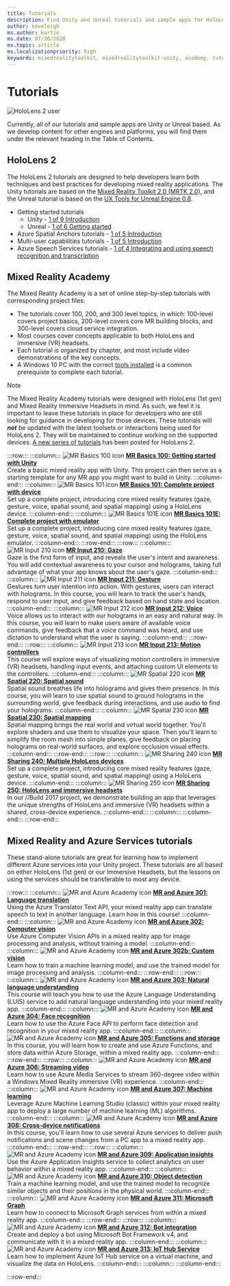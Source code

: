```yaml
---
title: Tutorials 
description: Find Unity and Unreal tutorials and sample apps for HoloLens 2, Hololens (1st gen), and Mixed Reality Immersive Headsets.
author: keveleigh
ms.author: kurtie
ms.date: 07/30/2020
ms.topic: article
ms.localizationpriority: high
keywords: mixedrealitytoolkit, mixedrealitytoolkit-unity, academy, tutorial
---
```


# Tutorials 

![HoloLens 2 user](images/08_Tutorials.png)

Currently, all of our tutorials and sample apps are Unity or Unreal based. As we develop content for other engines and platforms, you will find them under the relevant heading in the Table of Contents.

## HoloLens 2 

The HoloLens 2 tutorials are designed to help developers learn both techniques and best practices for developing mixed reality applications. The Unity tutorials are based on the [Mixed Reality Toolkit 2.0 (MRTK 2.0)](https://github.com/microsoft/MixedRealityToolkit-Unity), and the Unreal tutorial is based on the [UX Tools for Unreal Engine 0.8](https://github.com/microsoft/MixedReality-UXTools-Unreal).

* Getting started tutorials
    * Unity - [1 of 9 Introduction](mr-learning-base-01.md)
    * Unreal - [1 of 6 Getting started](unreal-uxt-ch1.md)
* Azure Spatial Anchors tutorials - [1 of 5 Introduction](mr-learning-asa-01.md)
* Multi-user capabilities tutorials - [1 of 5 Introduction](mr-learning-sharing-01.md)
* Azure Speech Services tutorials - [1 of 4 Integrating and using speech recognition and transcription](mrlearning-speechSDK-ch1.md)

## Mixed Reality Academy 

The Mixed Reality Academy is a set of online step-by-step tutorials with corresponding project files:

* The tutorials cover 100, 200, and 300 level topics, in which: 100-level covers project basics, 200-level covers core MR building blocks, and 300-level covers cloud service integration.
* Most courses cover concepts applicable to both HoloLens and immersive (VR) headsets.
* Each tutorial is organized by chapter, and most include video demonstrations of the key concepts.
* A Windows 10 PC with the correct [tools installed](install-the-tools.md) is a common prerequiste to complete each tutorial.

>[!NOTE]
>The Mixed Reality Academy tutorials were designed with HoloLens (1st gen) and Mixed Reality Immersive Headsets in mind. As such, we feel it is important to leave these tutorials in place for developers who are still looking for guidance in developing for those devices. These tutorials will **_not_** be updated with the latest toolsets or interactions being used for HoloLens 2. They will be maintained to continue working on the supported devices. [A new series of tutorials](mr-learning-base-01.md) has been posted for HoloLens 2.

:::row:::
    :::column:::
        ![MR Basics 100 icon](images/Holograms100.jpg)
        **[MR Basics 100: Getting started with Unity](holograms-100.md)**<br>
        Create a basic mixed reality app with Unity. This project can then serve as a starting template for any MR app you might want to build in Unity.
    :::column-end:::
    :::column:::
        ![MR Basics 101 icon](images/Holograms101.jpg)
        **[MR Basics 101: Complete project with device](holograms-101.md)**<br>
        Set up a complete project, introducing core mixed reality features (gaze, gesture, voice, spatial sound, and spatial mapping) using a HoloLens device.
    :::column-end:::
    :::column:::
        ![MR Basics 101E icon](images/Holograms101E.jpg)
        **[MR Basics 101E: Complete project with emulator](holograms-101e.md)**<br>
        Set up a complete project, introducing core mixed reality features (gaze, gesture, voice, spatial sound, and spatial mapping) using the HoloLens emulator.
    :::column-end:::
:::row-end:::
:::row:::
    :::column:::
        ![MR Input 210 icon](images/Holograms210.jpg)
        **[MR Input 210: Gaze](holograms-210.md)**<br>
        Gaze is the first form of input, and reveals the user's intent and awareness. You will add contextual awareness to your cursor and holograms, taking full advantage of what your app knows about the user's gaze.
    :::column-end:::
    :::column:::
        ![MR Input 211 icon](images/Holograms211.jpg)
        **[MR Input 211: Gesture](holograms-211.md)**<br>
        Gestures turn user intention into action. With gestures, users can interact with holograms. In this course, you will learn to track the user's hands, respond to user input, and give feedback based on hand state and location.
    :::column-end:::
    :::column:::
        ![MR Input 212 icon](images/Holograms212.jpg)
        **[MR Input 212: Voice](holograms-212.md)**<br>
        Voice allows us to interact with our holograms in an easy and natural way. In this course, you will learn to make users aware of available voice commands, give feedback that a voice command was heard, and use dictation to understand what the user is saying.
    :::column-end:::
:::row-end:::
:::row:::
    :::column:::
        ![MR Input 213 icon](images/MR213v2.jpg)
        **[MR Input 213: Motion controllers](mixed-reality-213.md)**<br>
        This course will explore ways of visualizing motion controllers in immersive (VR) headsets, handling input events, and attaching custom UI elements to the controllers.
    :::column-end:::
    :::column:::
        ![MR Spatial 220 icon](images/Holograms220b.jpg)
        **[MR Spatial 220: Spatial sound](holograms-220.md)**<br>
        Spatial sound breathes life into holograms and gives them presence. In this course, you will learn to use spatial sound to ground holograms in the surrounding world, give feedback during interactions, and use audio to find your holograms.
    :::column-end:::
    :::column:::
        ![MR Spatial 230 icon](images/Holograms230.jpg)
        **[MR Spatial 230: Spatial mapping](holograms-230.md)**<br>
        Spatial mapping brings the real world and virtual world together. You'll explore shaders and use them to visualize your space. Then you'll learn to simplify the room mesh into simple planes, give feedback on placing holograms on real-world surfaces, and explore occlusion visual effects.
    :::column-end:::
:::row-end:::
:::row:::
    :::column:::
        ![MR Sharing 240 icon](images/Holograms240.jpg)
        **[MR Sharing 240: Multiple HoloLens devices](holograms-240.md)**<br>
        Set up a complete project, introducing core mixed reality features (gaze, gesture, voice, spatial sound, and spatial mapping) using a HoloLens device.
    :::column-end:::
    :::column:::
        ![MR Sharing 250 icon](images/MR250-new.jpg)
        **[MR Sharing 250: HoloLens and immersive headsets](mixed-reality-250.md)**<br>
        In our //Build 2017 project, we demonstrate building an app that leverages the unique strengths of HoloLens and immersive (VR) headsets within a shared, cross-device experience.
    :::column-end:::
    :::column:::
    :::column-end:::
:::row-end:::

## Mixed Reality and Azure Services tutorials

These stand-alone tutorials are great for learning how to implement different Azure services into your Unity project. These tutorials are all based on either HoloLens (1st gen) or our Immersive Headsets, but the lessons on using the services should be transferable to most any device.

:::row:::
    :::column:::
        ![MR and Azure Academy icon](images/MR-Azure-AcademyTile.jpg)
        **[MR and Azure 301: Language translation](mr-azure-301.md)**<br>
        Using the Azure Translator Text API, your mixed reality app can translate speech to text in another language. Learn how in this course!
    :::column-end:::
    :::column:::
        ![MR and Azure Academy icon](images/MR-Azure-AcademyTile.jpg)
        **[MR and Azure 302: Computer vision](mr-azure-302.md)**<br>
        Use Azure Computer Vision APIs in a mixed reality app for image processing and analysis, without training a model.
    :::column-end:::
    :::column:::
        ![MR and Azure Academy icon](images/MR-Azure-AcademyTile.jpg)
        **[MR and Azure 302b: Custom vision](mr-azure-302b.md)**<br>
        Learn how to train a machine learning model, and use the trained model for image processing and analysis.
    :::column-end:::
:::row-end:::
:::row:::
    :::column:::
        ![MR and Azure Academy icon](images/MR-Azure-AcademyTile.jpg)
        **[MR and Azure 303: Natural language understanding](mr-azure-303.md)**<br>
        This course will teach you how to use the Azure Language Understanding (LUIS) service to add natural language understanding into your mixed reality app.
    :::column-end:::
    :::column:::
        ![MR and Azure Academy icon](images/MR-Azure-AcademyTile.jpg)
        **[MR and Azure 304: Face recognition](mr-azure-304.md)**<br>
        Learn how to use the Azure Face API to perform face detection and recognition in your mixed reality app.
    :::column-end:::
    :::column:::
        ![MR and Azure Academy icon](images/MR-Azure-AcademyTile.jpg)
        **[MR and Azure 305: Functions and storage](mr-azure-305.md)**<br>
        In this course, you will learn how to create and use Azure Functions, and store data within Azure Storage, within a mixed reality app.
    :::column-end:::
:::row-end:::
:::row:::
    :::column:::
        ![MR and Azure Academy icon](images/MR-Azure-AcademyTile.jpg)
        **[MR and Azure 306: Streaming video](mr-azure-306.md)**<br>
        Learn how to use Azure Media Services to stream 360-degree video within a Windows Mixed Reality immersive (VR) experience.
    :::column-end:::
    :::column:::
        ![MR and Azure Academy icon](images/MR-Azure-AcademyTile.jpg)
        **[MR and Azure 307: Machine learning](mr-azure-307.md)**<br>
        Leverage Azure Machine Learning Studio (classic) within your mixed reality app to deploy a large number of machine learning (ML) algorithms.
    :::column-end:::
    :::column:::
        ![MR and Azure Academy icon](images/MR-Azure-AcademyTile.jpg)
        **[MR and Azure 308: Cross-device notifications](mr-azure-308.md)**<br>
        In this course, you'll learn how to use several Azure services to deliver push notifications and scene changes from a PC app to a mixed reality app.
    :::column-end:::
:::row-end:::
:::row:::
    :::column:::
        ![MR and Azure Academy icon](images/MR-Azure-AcademyTile.jpg)
        **[MR and Azure 309: Application insights](mr-azure-309.md)**<br>
        Use the Azure Application Insights service to collect analytics on user behavior within a mixed reality app.
    :::column-end:::
    :::column:::
        ![MR and Azure Academy icon](images/MR-Azure-AcademyTile.jpg)
        **[MR and Azure 310: Object detection](mr-azure-310.md)**<br>
        Train a machine learning model, and use the trained model to recognize similar objects and their positions in the physical world.
    :::column-end:::
    :::column:::
        ![MR and Azure Academy icon](images/MR-Azure-AcademyTile.jpg)
        **[MR and Azure 311: Microsoft Graph](mr-azure-311.md)**<br>
        Learn how to connect to Microsoft Graph services from within a mixed reality app.
    :::column-end:::
:::row-end:::
:::row:::
    :::column:::
        ![MR and Azure Academy icon](images/MR-Azure-AcademyTile.jpg)
        **[MR and Azure 312: Bot integration](mr-azure-312.md)**<br>
        Create and deploy a bot using Microsoft Bot Framework v4, and communicate with it in a mixed reality app.
    :::column-end:::
    :::column:::
        ![MR and Azure Academy icon](images/MR-Azure-AcademyTile.jpg)
        **[MR and Azure 313: IoT Hub Service](mr-azure-313.md)**<br>
        Learn how to implement Azure IoT Hub service on a virtual machine, and visualize the data on HoloLens.
    :::column-end:::
    :::column:::
    :::column-end:::

:::row-end:::
